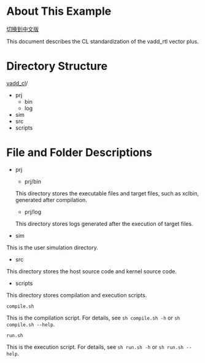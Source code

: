 # About This Example

[切换到中文版](./README_CN.md)

This document describes the CL standardization of the vadd_rtl vector plus.

# Directory Structure
[vadd_cl](#vadd_cl_dir)/
​	
- prj
  - bin
  - log
- sim
- src
- scripts

# File and Folder Descriptions
- prj

  - prj/bin

  This directory stores the executable files and target files, such as xclbin, generated after compilation.

  - prj/log

  This directory stores logs generated after the execution of target files.

- sim

This is the user simulation directory.

- src

This directory stores the host source code and kernel source code.


- scripts

This directory stores compilation and execution scripts.

	compile.sh

This is the compilation script. For details, see `sh compile.sh -h` or `sh compile.sh --help`.

	run.sh

This is the execution script. For details, see `sh run.sh -h` or `sh run.sh --help`.

